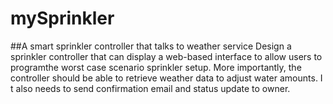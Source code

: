 # mySprinkler
##A smart sprinkler controller that talks to weather service
Design a sprinkler controller that can display a web-based interface to allow users to programthe worst case scenario sprinkler setup. More importantly, the controller should be able to retrieve weather data to adjust water amounts. I t also needs to send confirmation email and status update to owner.
